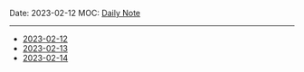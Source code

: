 Date: 2023-02-12
MOC: [Daily Note](Daily%20Note.md)

---
* [2023-02-12](../2.%20Notes/Daily%20Notes/2023-02-12.md)
* [2023-02-13](../2.%20Notes/Daily%20Notes/2023-02-13.md)
* [2023-02-14](../2.%20Notes/Daily%20Notes/2023-02-14.md)
